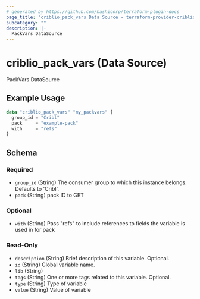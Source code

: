 ```yaml
---
# generated by https://github.com/hashicorp/terraform-plugin-docs
page_title: "criblio_pack_vars Data Source - terraform-provider-criblio"
subcategory: ""
description: |-
  PackVars DataSource
---
```


# criblio_pack_vars (Data Source)

PackVars DataSource

## Example Usage

```terraform
data "criblio_pack_vars" "my_packvars" {
  group_id = "Cribl"
  pack     = "example-pack"
  with     = "refs"
}
```

<!-- schema generated by tfplugindocs -->
## Schema

### Required

- `group_id` (String) The consumer group to which this instance belongs. Defaults to 'Cribl'.
- `pack` (String) pack ID to GET

### Optional

- `with` (String) Pass "refs" to include references to fields the variable is used in for pack

### Read-Only

- `description` (String) Brief description of this variable. Optional.
- `id` (String) Global variable name.
- `lib` (String)
- `tags` (String) One or more tags related to this variable. Optional.
- `type` (String) Type of variable
- `value` (String) Value of variable
